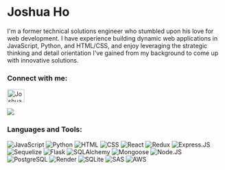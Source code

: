 # Joshua Ho


I'm a former technical solutions engineer who stumbled upon his love for web development. I have experience building dynamic web applications in JavaScript, Python, and HTML/CSS, and enjoy leveraging the strategic thinking and detail orientation I've gained from my background to come up with innovative solutions.

<h3 align="left">Connect with me:</h3>
<p align="left">

<a href="https://www.linkedin.com/in/joshua-ho-5790/" target="blank"><img align="center" src="https://raw.githubusercontent.com/rahuldkjain/github-profile-readme-generator/master/src/images/icons/Social/linked-in-alt.svg" alt="JoshuaHo" height="30" width="40" /></a>
</p>

![](https://wakatime.com/badge/user/018d8a53-2505-43b3-97ae-70c6cafd0ed3.svg)

<h3 align="left">Languages and Tools:</h3>

![JavaScript](https://img.shields.io/badge/JavaScript-F7DF1E?style=for-the-badge&logo=javascript&logoColor=black)
![Python](https://img.shields.io/badge/Python-14354C?style=for-the-badge&logo=python&logoColor=white)
![HTML](https://img.shields.io/badge/html5-%23E34F26.svg?style=for-the-badge&logo=html5&logoColor=white)
![CSS](https://img.shields.io/badge/CSS-2965f1?&style=for-the-badge&logo=css3&logoColor=white)
![React](https://img.shields.io/badge/React-20232A?style=for-the-badge&logo=react&logoColor=61DAFB)
![Redux](https://img.shields.io/badge/Redux-593D88?style=for-the-badge&logo=redux&logoColor=white)
![Express.JS](https://img.shields.io/badge/Express.js-404D59?style=for-the-badge&logo=express)
![Sequelize](https://img.shields.io/badge/-sequelize-white?logo=sequelize&style=for-the-badge) 
![Flask](https://img.shields.io/badge/Flask-000000?style=for-the-badge&logo=flask&logoColor=white)
![SQLAlchemy](https://img.shields.io/badge/SQLALCHEMY-800020?style=for-the-badge&logo=sqlalchemy)
![Mongoose](https://img.shields.io/badge/Mongoose-880000?style=for-the-badge&logo=mongoose)
![Node.JS](https://img.shields.io/badge/Node.js-43853D?style=for-the-badge&logo=node.js&logoColor=white)
![PostgreSQL](https://img.shields.io/badge/PostgreSQL-316192?style=for-the-badge&logo=postgresql&logoColor=white)
![Render](https://img.shields.io/badge/Render-black?style=for-the-badge&logo=render&logoColor=46E3B7)
![SQLite](https://img.shields.io/badge/SQLite-003B57?style=for-the-badge)
![SAS](https://img.shields.io/badge/SAS-black?style=for-the-badge)
![AWS](https://img.shields.io/badge/AWS-%23FF9900.svg?style=for-the-badge&logo=amazon-aws&logoColor=white)
